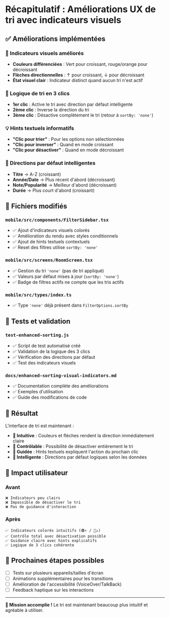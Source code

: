 # Récapitulatif : Améliorations UX de tri avec indicateurs visuels

## ✅ Améliorations implémentées

### 🎨 Indicateurs visuels améliorés
- **Couleurs différenciées** : Vert pour croissant, rouge/orange pour décroissant
- **Flèches directionnelles** : ↑ pour croissant, ↓ pour décroissant
- **État visuel clair** : Indicateur distinct quand aucun tri n'est actif

### 🔄 Logique de tri en 3 clics
- **1er clic** : Active le tri avec direction par défaut intelligente
- **2ème clic** : Inverse la direction du tri
- **3ème clic** : Désactive complètement le tri (retour à `sortBy: 'none'`)

### 💡 Hints textuels informatifs
- **"Clic pour trier"** : Pour les options non sélectionnées
- **"Clic pour inverser"** : Quand en mode croissant
- **"Clic pour désactiver"** : Quand en mode décroissant

### 🧠 Directions par défaut intelligentes
- **Titre** → A-Z (croissant)
- **Année/Date** → Plus récent d'abord (décroissant)
- **Note/Popularité** → Meilleur d'abord (décroissant)
- **Durée** → Plus court d'abord (croissant)

## 📂 Fichiers modifiés

### `mobile/src/components/FilterSidebar.tsx`
- ✅ Ajout d'indicateurs visuels colorés
- ✅ Amélioration du rendu avec styles conditionnels
- ✅ Ajout de hints textuels contextuels
- ✅ Reset des filtres utilise `sortBy: 'none'`

### `mobile/src/screens/RoomScreen.tsx`
- ✅ Gestion du tri `'none'` (pas de tri appliqué)
- ✅ Valeurs par défaut mises à jour (`sortBy: 'none'`)
- ✅ Badge de filtres actifs ne compte que les tris actifs

### `mobile/src/types/index.ts`
- ✅ Type `'none'` déjà présent dans `FilterOptions.sortBy`

## 🧪 Tests et validation

### `test-enhanced-sorting.js`
- ✅ Script de test automatisé créé
- ✅ Validation de la logique des 3 clics
- ✅ Vérification des directions par défaut
- ✅ Test des indicateurs visuels

### `docs/enhanced-sorting-visual-indicators.md`
- ✅ Documentation complète des améliorations
- ✅ Exemples d'utilisation
- ✅ Guide des modifications de code

## 🚀 Résultat

L'interface de tri est maintenant :
- **🎯 Intuitive** : Couleurs et flèches rendent la direction immédiatement claire
- **🔧 Contrôlable** : Possibilité de désactiver entièrement le tri
- **📖 Guidée** : Hints textuels expliquent l'action du prochain clic
- **🧠 Intelligente** : Directions par défaut logiques selon les données

## 🎯 Impact utilisateur

### Avant
```
❌ Indicateurs peu clairs
❌ Impossible de désactiver le tri
❌ Pas de guidance d'interaction
```

### Après
```
✅ Indicateurs colorés intuitifs (🟢↑ / 🔴↓)
✅ Contrôle total avec désactivation possible
✅ Guidance claire avec hints explicatifs
✅ Logique de 3 clics cohérente
```

## 🔄 Prochaines étapes possibles

- [ ] Tests sur plusieurs appareils/tailles d'écran
- [ ] Animations supplémentaires pour les transitions
- [ ] Amélioration de l'accessibilité (VoiceOver/TalkBack)
- [ ] Feedback haptique sur les interactions

---

**🎉 Mission accomplie !** Le tri est maintenant beaucoup plus intuitif et agréable à utiliser.
